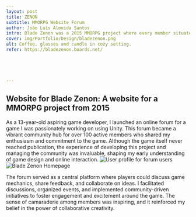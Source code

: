 ```yaml
---
layout: post
title: ZENON
subtitle: MMORPG Website Forum
author: João Luís Almeida Santos
intro: Blade Zenon was a 2015 MMORPG project where every member situated within the website participated by sharing their ideas and designs, which were integrated into the game.
cover: img/Portfolio/Design/bladezenon.png
alt: Coffee, glasses and candle in cozy setting.
refer: https://bladezenon.boards.net/





---
```


## Website for Blade Zenon: A website for a MMORPG project from 2015
As a 13-year-old aspiring game developer, I launched an online forum for a game I was passionately working on using Unity. This forum became a vibrant community hub for over 100 active members who shared my enthusiasm and commitment to the game. Although the game itself never reached publication, the experience of developing this project and managing the community was invaluable, shaping my early understanding of game design and online interaction.
![User profile for forum users](https://i.imgur.com/N6e0iGa.png)
![Blade Zenon Homepage](https://i.imgur.com/VA5pfU8.png)

The forum served as a central platform where players could discuss game mechanics, share feedback, and collaborate on ideas. I facilitated discussions, organized events, and implemented community-driven initiatives to foster engagement and excitement around the game. The sense of camaraderie among members was inspiring, and it reinforced my belief in the power of collaborative creativity.
